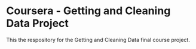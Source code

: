 # Coursera - Getting and Cleaning Data Project

This the respository for the Getting and Cleaning Data final course project. 